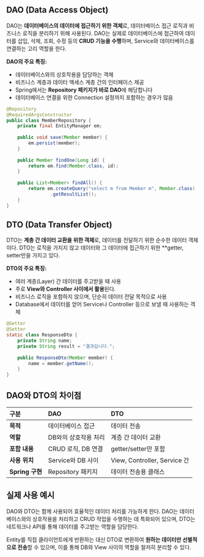 ## DAO (Data Access Object)

DAO는 **데이터베이스의 데이터에 접근하기 위한 객체**로, 데이터베이스 접근 로직과 비즈니스 로직을 분리하기 위해 사용된다. DAO는 실제로 데이터베이스에 접근하여 데이터를 삽입, 삭제, 조회, 수정 등의 **CRUD 기능을 수행**하며, Service와 데이터베이스를 연결하는 고리 역할을 한다.

**DAO의 주요 특징:**

- 데이터베이스와의 상호작용을 담당하는 객체
- 비즈니스 계층과 데이터 액세스 계층 간의 인터페이스 제공
- Spring에서는 **Repository 패키지가 바로 DAO**에 해당합니다
- 데이터베이스 연결을 위한 Connection 설정까지 포함하는 경우가 많음

```java
@Repository
@RequiredArgsConstructor
public class MemberRepository {
    private final EntityManager em;
    
    public void save(Member member) {
        em.persist(member);
    }
    
    public Member findOne(Long id) {
        return em.find(Member.class, id);
    }
    
    public List<Member> findAll() {
        return em.createQuery("select m from Member m", Member.class)
                .getResultList();
    }
}
```


## DTO (Data Transfer Object)

DTO는 **계층 간 데이터 교환을 위한 객체**로, 데이터를 전달하기 위한 순수한 데이터 객체이다. DTO는 로직을 가지지 않고 데이터와 그 데이터에 접근하기 위한 **getter, setter만을 가지고 있다.

**DTO의 주요 특징:**

- 여러 계층(Layer) 간 데이터를 주고받을 때 사용
- 주로 **View와 Controller 사이에서 활용**된다.
- 비즈니스 로직을 포함하지 않으며, 단순히 데이터 전달 목적으로 사용
- Database에서 데이터를 얻어 Service나 Controller 등으로 보낼 때 사용하는 객체

```java
@Getter
@Setter
static class ResponseDto {
    private String name;
    private String result = "결과입니다.";
    
    public ResponseDto(Member member) {
        name = member.getName();
    }
}
```


## DAO와 DTO의 차이점

| 구분 | DAO | DTO |
| :-- | :-- | :-- |
| **목적** | 데이터베이스 접근 | 데이터 전송 |
| **역할** | DB와의 상호작용 처리 | 계층 간 데이터 교환 |
| **포함 내용** | CRUD 로직, DB 연결 | getter/setter만 포함 |
| **사용 위치** | Service와 DB 사이 | View, Controller, Service 간 |
| **Spring 구현** | Repository 패키지 | 데이터 전송용 클래스 |

## 실제 사용 예시

DAO와 DTO는 함께 사용되어 효율적인 데이터 처리를 가능하게 한다. DAO는 데이터베이스와의 상호작용을 처리하고 CRUD 작업을 수행하는 데 특화되어 있으며, DTO는 네트워크나 API를 통해 데이터를 주고받는 역할을 담당한다.

Entity를 직접 클라이언트에게 반환하는 대신 DTO로 변환하여 **원하는 데이터만 선별적으로 전송**할 수 있으며, 이를 통해 DB와 View 사이의 역할을 철저히 분리할 수 있다.
